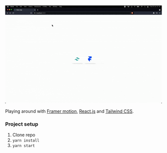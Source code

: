 <p align="center">
  <img src="https://raw.githubusercontent.com/augustoyuudi/framermotion-playground/main/.github/demonstration.gif">
</p>

Playing around with [Framer motion](https://www.framer.com/motion/), [React.js](https://reactjs.org/) and [Tailwind CSS](https://tailwindcss.com/).



### Project setup

1. Clone repo
2. `yarn install`
3. `yarn start`
